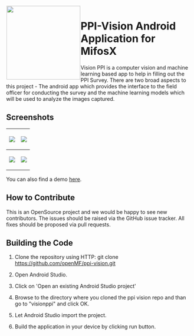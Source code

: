 <img height='200' src="https://user-images.githubusercontent.com/37406965/51083189-d5dc3a80-173b-11e9-8ca0-28015e0893ac.png" align="left" hspace="1" vspace="1">

# PPI-Vision Android Application for MifosX

Vision PPI is a computer vision and machine learning based app to help in filling out the PPI Survey. There are two broad aspects to this project - The android app which provides the interface to the field officer for conducting the survey and the machine learning models which will be used to analyze the images captured.
## Screenshots

|<p> <img src="https://user-images.githubusercontent.com/38397893/85922793-e3c54300-b87d-11ea-80d6-810d53774961.jpg" /></p>| <p> <img src="https://user-images.githubusercontent.com/38397893/85922788-e162e900-b87d-11ea-89dc-089cd90ee819.jpg" /> </p>  |   
|---|---|
|<p><img src="https://user-images.githubusercontent.com/38397893/85922786-df992580-b87d-11ea-8737-d073ba08578e.jpg" /></p> | <p><img src="https://user-images.githubusercontent.com/38397893/85922782-dd36cb80-b87d-11ea-88a5-9c0660e7bc29.jpg" /></p> |

You can also find a demo <a href="https://youtu.be/In6A1iLQ_QU">here</a>.

## How to Contribute

This is an OpenSource project and we would be happy to see new contributors. The issues should be raised via the GitHub issue tracker.
 All fixes should be proposed via pull requests.

## Building the Code

1. Clone the repository using HTTP: git clone https://github.com/openMF/ppi-vision.git

2. Open Android Studio.

3. Click on 'Open an existing Android Studio project'

4. Browse to the directory where you cloned the ppi vision repo and than go to "visionppi" and click OK.

5. Let Android Studio import the project.

6. Build the application in your device by clicking run button.
